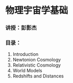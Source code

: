 # 物理宇宙学基础
### 讲授：彭影杰
### 目录：
1. Introduction
2. Newtonion Cosmology
3. Relativistic Cosmology
4. World Models
5. Redshifts and Distances

